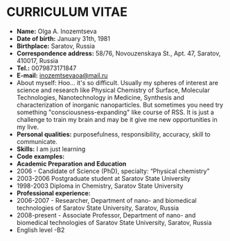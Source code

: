 # CURRICULUM VITAE
* **Name:** Olga A. Inozemtseva
*  **Date of birth:** January 31th, 1981
* **Birthplace:** Saratov, Russia
* **Correspondence address:**  58/76, Novouzenskaya St., Apt. 47, Saratov, 410017, Russia
* **Tel.:** 0079873171847
* **E-mail:** inozemtsevaoa@mail.ru
* About myself: Hoo... it's so difficult. Usually  my spheres of interest are science and research like Physical Chemistry of Surface,
Molecular Technologies, Nanotechnology in Medicine, Synthesis and characterization of inorganic nanoparticles. But sometimes you need try something "consciousness-expanding"
like course of RSS. It is just a challenge to train my brain and may be it give me new opportunities in my live.
* **Personal qualities:** purposefulness, responsibility, accuracy, skill to communicate.
* **Skills:** I am just learning
* **Code examples:**
* **Academic Preparation and Education**
* 2006 - Candidate of Science (PhD), specialty: “Physical chemistry”
* 2003-2006 Postgraduate student at Saratov State University
* 1998-2003 Diploma in Chemistry, Saratov State University
* **Professional experience:**
* 2006-2007 - Researcher, Department of nano- and biomedical technologies of Saratov State University, Saratov, Russia
* 2008-present - Associate Professor, Department of nano- and biomedical technologies of Saratov State University, Saratov, Russia
* English level -B2

